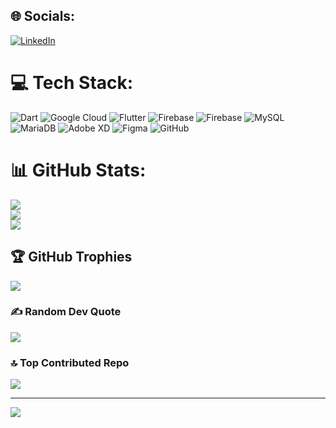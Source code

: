 
## 🌐 Socials:
[![LinkedIn](https://img.shields.io/badge/LinkedIn-%230077B5.svg?logo=linkedin&logoColor=white)](https://linkedin.com/in/denzilmuchangi) 

# 💻 Tech Stack:
![Dart](https://img.shields.io/badge/dart-%230175C2.svg?style=plastic&logo=dart&logoColor=white) ![Google Cloud](https://img.shields.io/badge/GoogleCloud-%234285F4.svg?style=plastic&logo=google-cloud&logoColor=white) ![Flutter](https://img.shields.io/badge/Flutter-%2302569B.svg?style=plastic&logo=Flutter&logoColor=white) ![Firebase](https://img.shields.io/badge/firebase-a08021?style=plastic&logo=firebase&logoColor=ffcd34) ![Firebase](https://img.shields.io/badge/firebase-%23039BE5.svg?style=plastic&logo=firebase) ![MySQL](https://img.shields.io/badge/mysql-4479A1.svg?style=plastic&logo=mysql&logoColor=white) ![MariaDB](https://img.shields.io/badge/MariaDB-003545?style=plastic&logo=mariadb&logoColor=white) ![Adobe XD](https://img.shields.io/badge/Adobe%20XD-470137?style=plastic&logo=Adobe%20XD&logoColor=#FF61F6) ![Figma](https://img.shields.io/badge/figma-%23F24E1E.svg?style=plastic&logo=figma&logoColor=white) ![GitHub](https://img.shields.io/badge/github-%23121011.svg?style=plastic&logo=github&logoColor=white)
# 📊 GitHub Stats:
![](https://github-readme-stats.vercel.app/api?username=Zack9993&theme=nightowl&hide_border=true&include_all_commits=true&count_private=true)<br/>
![](https://github-readme-streak-stats.herokuapp.com/?user=Zack9993&theme=nightowl&hide_border=true)<br/>
![](https://github-readme-stats.vercel.app/api/top-langs/?username=Zack9993&theme=nightowl&hide_border=true&include_all_commits=true&count_private=true&layout=compact)

## 🏆 GitHub Trophies
![](https://github-profile-trophy.vercel.app/?username=Zack9993&theme=radical&no-frame=false&no-bg=true&margin-w=4)

### ✍️ Random Dev Quote
![](https://quotes-github-readme.vercel.app/api?type=horizontal&theme=gruvbox)

### 🔝 Top Contributed Repo
![](https://github-contributor-stats.vercel.app/api?username=Zack9993&limit=5&theme=dark&combine_all_yearly_contributions=true)

---
[![](https://visitcount.itsvg.in/api?id=Zack9993&icon=3&color=2)](https://visitcount.itsvg.in)
